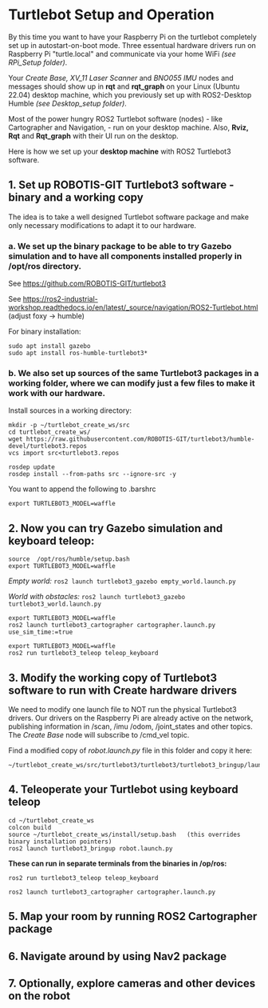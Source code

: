 # Turtlebot Setup and Operation

By this time you want to have your Raspberry Pi on the turtlebot completely set up in autostart-on-boot mode. Three essentual hardware drivers run on Raspberry Pi "turtle.local" and communicate via your home WiFi *(see RPi_Setup folder)*.

Your *Create Base, XV_11 Laser Scanner* and *BNO055 IMU* nodes and messages should show up in **rqt** and **rqt_graph** on your Linux (Ubuntu 22.04)  desktop machine, which you previously set up with ROS2-Desktop Humble *(see Desktop_setup folder)*.

Most of the power hungry ROS2 Turtlebot software (nodes) - like Cartographer and Navigation, - run on your desktop machine. Also, **Rviz, Rqt** and **Rqt_graph** with their UI run on the desktop.

Here is how we set up your **desktop machine** with ROS2 Turtlebot3 software.

## 1. Set up ROBOTIS-GIT Turtlebot3 software - binary and a working copy ##

The idea is to take a well designed Turtlebot software package and make only necessary modifications to adapt it to our hardware. 

### a. We set up the binary package to be able to try Gazebo simulation and to have all components installed properly in /opt/ros directory. ###

See https://github.com/ROBOTIS-GIT/turtlebot3

See https://ros2-industrial-workshop.readthedocs.io/en/latest/_source/navigation/ROS2-Turtlebot.html  (adjust foxy -> humble)

For binary installation:

    sudo apt install gazebo
    sudo apt install ros-humble-turtlebot3*

### b. We also set up sources of the same Turtlebot3 packages in a working folder, where we can modify just a few files to make it work with our hardware. ###

Install sources in a working directory:

    mkdir -p ~/turtlebot_create_ws/src
    cd turtlebot_create_ws/
    wget https://raw.githubusercontent.com/ROBOTIS-GIT/turtlebot3/humble-devel/turtlebot3.repos
    vcs import src<turtlebot3.repos

    rosdep update
    rosdep install --from-paths src --ignore-src -y

You want to append the following to .barshrc

    export TURTLEBOT3_MODEL=waffle

## 2. Now you can try Gazebo simulation and keyboard teleop: ##

```
source  /opt/ros/humble/setup.bash
export TURTLEBOT3_MODEL=waffle
```
*Empty world:*          ```ros2 launch turtlebot3_gazebo empty_world.launch.py```

*World with obstacles:* ```ros2 launch turtlebot3_gazebo turtlebot3_world.launch.py```

```
export TURTLEBOT3_MODEL=waffle
ros2 launch turtlebot3_cartographer cartographer.launch.py use_sim_time:=true

export TURTLEBOT3_MODEL=waffle
ros2 run turtlebot3_teleop teleop_keyboard
```

## 3. Modify the working copy of Turtlebot3 software to run with Create hardware drivers ##

We need to modify one launch file to NOT run the physical Turtlebot3 drivers. Our drivers on the Raspberry Pi are already active on the network,  publishing information in /scan, /imu /odom, /joint_states and other topics. The *Create Base* node will subscribe to /cmd_vel topic.

Find a modified copy of *robot.launch.py* file in this folder and copy it here:

    ~/turtlebot_create_ws/src/turtlebot3/turtlebot3/turtlebot3_bringup/launch/robot.launch.py

## 4. Teleoperate your Turtlebot using keyboard teleop ##

```
cd ~/turtlebot_create_ws
colcon build
source ~/turtlebot_create_ws/install/setup.bash   (this overrides binary installation pointers)
ros2 launch turtlebot3_bringup robot.launch.py
```
**These can run in separate terminals from the binaries in /op/ros:**
```
ros2 run turtlebot3_teleop teleop_keyboard

ros2 launch turtlebot3_cartographer cartographer.launch.py
```

## 5. Map your room by running ROS2 Cartographer package ##

## 6. Navigate around by using Nav2 package ##

## 7. Optionally, explore cameras and other devices on the robot ##


